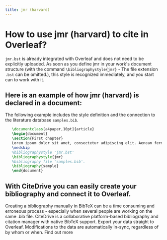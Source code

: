 ```yaml
---
title: jmr (harvard)
---
```


# How to use jmr (harvard) to cite in Overleaf? 
`jmr.bst` is already integrated with Overleaf and does not need to be explicitly uploaded. As soon as you define jmr in your work's document structure (with the command `\bibliographystyle{jmr}` - The file extension `.bst` can be omitted.), this style is recognized immediately, and you start can to work with it.

## Here is an example of how jmr (harvard) is declared in a document:
The following example includes the style definition and the connection to the literature database `samples.bib`.
```tex
   \documentclass[a4paper,10pt]{article}
   \begin{document}
   \section{First chapter}
   Lorem ipsum dolor sit amet, consectetur adipiscing elit. Aenean fermentum justo massa, ut maximus mauris sodales et. Aenean vel elit a erat rhoncus pharetra.
   \medskip
   %bibliographystyle 'jmr.bst'
   \bibliographystyle{jmr}
   %bibliography file 'samples.bib'.
   \bibliography{sample}
   \end{document}
```

## With CiteDrive you can easily create your bibliography and connect it to Overleaf. 
Creating a bibliography manually in BibTeX can be a time consuming and erroneous process - especially when several people are working on the same .bib file. CiteDrive is a collaborative platform-based bibliography and citation manager with native BibTeX support. Export your data straight to Overleaf. Modifications to the data are automatically in-sync, regardless of by whom or when. Find out more